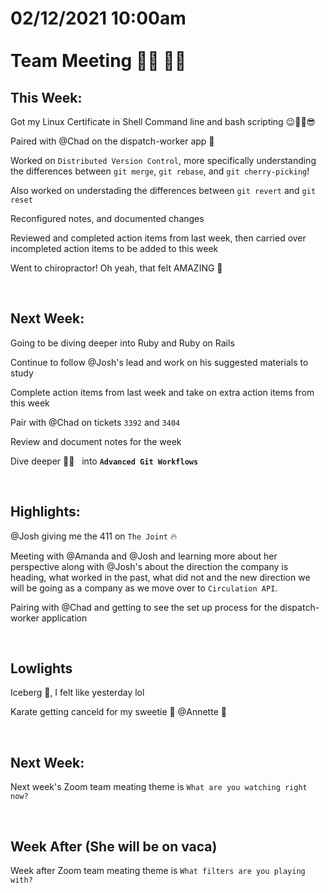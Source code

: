 # **02/12/2021 10:00am <br> <br> Team Meeting 🙋‍♂️ 🙋‍♀️**

## **This Week:**

Got my Linux Certificate in Shell Command line and bash scripting 😉👊🔥😎

Paired with @Chad on the dispatch-worker app 🔱

Worked on `Distributed Version Control`, more specifically understanding the differences between `git merge`, `git rebase`, and `git cherry-picking`!

Also worked on understading the differences between `git revert` and `git reset`

Reconfigured notes, and documented changes

Reviewed and completed action items from last week, then carried over incompleted action items to be added to this week

Went to chiropractor! Oh yeah, that felt AMAZING 💯

&nbsp;

## **Next Week:**

Going to be diving deeper into Ruby and Ruby on Rails

Continue to follow @Josh's lead and work on his suggested materials to study

Complete action items from last week and take on extra action items from this week

Pair with @Chad on tickets `3392` and `3404`

Review and document notes for the week

Dive deeper 👨‍🚀 &nbsp; into **`Advanced Git Workflows`**

&nbsp;

## **Highlights:**

@Josh giving me the 411 on `The Joint` 🔥

Meeting with @Amanda and @Josh and learning more about her perspective along with @Josh's about the direction the company is heading, what worked in the past, what did not and the new direction we will be going as a company as we move over to `Circulation API`.

Pairing with @Chad and getting to see the set up process for the dispatch-worker application

&nbsp;

## **Lowlights**

Iceberg 🥶, I felt like yesterday lol 

Karate getting canceld for my sweetie 🥰 @Annette 🥋

&nbsp;

## **Next Week:**

Next week's Zoom team meating theme is `What are you watching right now?` 

&nbsp;

## **Week After (She will be on vaca)**
Week after Zoom team meating theme is `What filters are you playing with?`